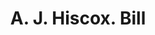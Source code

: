 ---
doi: 10.7916/D8VQ4DPG
date_other: '1890'
date_other_textual: 1890-1899
form: printed ephemera
genre:
- Invoices
name:
- A. J. Hiscox
object_in_context_url: https://biggert.cul.columbia.edu/items/view/ave_biggert_00518
subject_hierarchical_geographic:
- Worcester, Massachusetts, United States
subject_name:
- A. J. Hiscox
title: A. J. Hiscox. Bill
sort_title: A. J. Hiscox. Bill
call_number: ave_biggert_00518
coordinates:
- 42.266666666666666,-71.8
pid: ave_biggert_00518
identifiers: ave_biggert_00518
canvas_id: ldpd:395791
permalink: "/items/ave_biggert_00518/"
layout: iiif-image-page
---